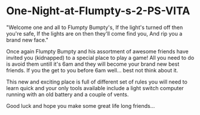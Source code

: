 # One-Night-at-Flumpty-s-2-PS-VITA
"Welcome one and all to Flumpty Bumpty's, If the light's turned off then you're safe, If the lights are on then they'll come find you, And rip you a brand new face."

Once again Flumpty Bumpty and his assortment of awesome friends have invited you (kidnapped) to a special place to play a game! All you need to do is avoid them untill it's 6am and they will become your brand new best friends. If you the get to you before 6am well... best not think about it.

This new and exciting place is full of different set of rules you will need to learn quick and your only tools available include a light switch computer running with an old battery and a couple of vents.

Good luck and hope you make some great life long friends...
